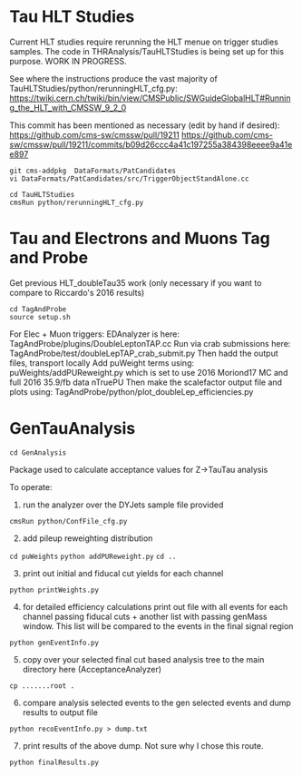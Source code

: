 # Tau HLT Studies
Current HLT studies require rerunning the HLT menue on trigger studies samples. The code in THRAnalysis/TauHLTStudies is being set up for this purpose. WORK IN PROGRESS.

See where the instructions produce the vast majority of TauHLTStudies/python/rerunningHLT_cfg.py:
    https://twiki.cern.ch/twiki/bin/view/CMSPublic/SWGuideGlobalHLT#Running_the_HLT_with_CMSSW_9_2_0


This commit has been mentioned as necessary (edit by hand if desired): 
    https://github.com/cms-sw/cmssw/pull/19211
    https://github.com/cms-sw/cmssw/pull/19211/commits/b09d26ccc4a41c197255a384398eeee9a41ee897
```
git cms-addpkg  DataFormats/PatCandidates
vi DataFormats/PatCandidates/src/TriggerObjectStandAlone.cc
```

```
cd TauHLTStudies
cmsRun python/rerunningHLT_cfg.py
```


# Tau and Electrons and Muons Tag and Probe
Get previous HLT_doubleTau35 work (only necessary if you want to compare
to Riccardo's 2016 results)

```
cd TagAndProbe
source setup.sh
```

For Elec + Muon triggers:
EDAnalyzer is here: TagAndProbe/plugins/DoubleLeptonTAP.cc
Run via crab submissions here: TagAndProbe/test/doubleLepTAP_crab_submit.py
Then hadd the output files, transport locally
Add puWeight terms using: puWeights/addPUReweight.py which is set to use 2016 Moriond17 MC and full 2016 35.9/fb data nTruePU
Then make the scalefactor output file and plots using: TagAndProbe/python/plot_doubleLep_efficiencies.py




# GenTauAnalysis

`cd GenAnalysis`

Package used to calculate acceptance values for Z->TauTau analysis

To operate:
1. run the analyzer over the DYJets sample file provided

`cmsRun python/ConfFile_cfg.py`

2. add pileup reweighting distribution

`cd puWeights`
`python addPUReweight.py`
`cd ..`

3. print out initial and fiducal cut yields for each channel

`python printWeights.py`

4. for detailed efficiency calculations print out file with all events for each channel passing fiducal cuts + another list with passing genMass window.  This list will be compared to the events in the final signal region

`python genEventInfo.py`

5. copy over your selected final cut based analysis tree to the main directory here (AcceptanceAnalyzer)

`cp .......root .`

6. compare analysis selected events to the gen selected events and dump results to output file

`python recoEventInfo.py > dump.txt`

7. print results of the above dump.  Not sure why I chose this route.

`python finalResults.py`
